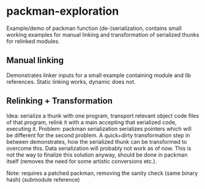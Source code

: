 # packman-exploration
Example/demo of packman function (de-)serialization, contains small working examples for manual linking and transformation of serialized thunks for relinked modules.

## Manual linking

Demonstrates linker inputs for a small example containing module and lib references. Static linking works, dynamic does not.

## Relinking + Transformation

Idea: serialize a thunk with one program, transport relevant object code files of that program, relink it with a main accepting that serialized code, executing it.
Problem: packman serialization serializes pointers which will be different for the second problem. A quick+dirty transformation step in between demonstrates, how the serialized thunk can be transformed to overcome this. Data serialization will probably not work as of now. This is not the way to finalize this solution anyway, should be done in packman itself (removes the need for some artistic conversions etc.).

Note: requires a patched packman, removing the sanity check (same binary hash) (submodule reference)


